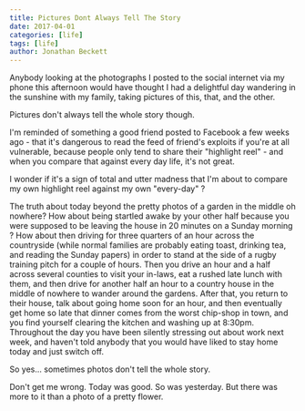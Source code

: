 ```yaml
---
title: Pictures Dont Always Tell The Story
date: 2017-04-01
categories: [life]
tags: [life]
author: Jonathan Beckett
---
```


Anybody looking at the photographs I posted to the social internet via my phone this afternoon would have thought I had a delightful day wandering in the sunshine with my family, taking pictures of this, that, and the other.

Pictures don't always tell the whole story though.

I'm reminded of something a good friend posted to Facebook a few weeks ago - that it's dangerous to read the feed of friend's exploits if you're at all vulnerable, because people only tend to share their "highlight reel" - and when you compare that against every day life, it's not great.

I wonder if it's a sign of total and utter madness that I'm about to compare my own highlight reel against my own "every-day" ?

The truth about today beyond the pretty photos of a garden in the middle oh nowhere? How about being startled awake by your other half because you were supposed to be leaving the house in 20 minutes on a Sunday morning ? How about then driving for three quarters of an hour across the countryside (while normal families are probably eating toast, drinking tea, and reading the Sunday papers) in order to stand at the side of a rugby training pitch for a couple of hours. Then you drive an hour and a half across several counties to visit your in-laws, eat a rushed late lunch with them, and then drive for another half an hour to a country house in the middle of nowhere to wander around the gardens. After that, you return to their house, talk about going home soon for an hour, and then eventually get home so late that dinner comes from the worst chip-shop in town, and you find yourself clearing the kitchen and washing up at 8:30pm. Throughout the day you have been silently stressing out about work next week, and haven't told anybody that you would have liked to stay home today and just switch off.

So yes... sometimes photos don't tell the whole story.

Don't get me wrong. Today was good. So was yesterday. But there was more to it than a photo of a pretty flower.